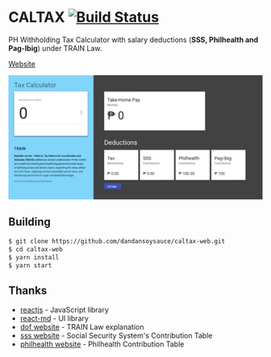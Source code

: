 # CALTAX [![Build Status](https://travis-ci.org/dandansoysauce/caltax-web.svg?branch=master)](https://travis-ci.org/dandansoysauce/caltax-web)
PH Withholding Tax Calculator with salary deductions (**SSS, Philhealth and Pag-Ibig**) under TRAIN Law.

[Website](https://caltax-web.surge.sh/)

![alt text](https://raw.githubusercontent.com/dandansoysauce/caltax-web/master/public/caltax.png "Logo Title Text 1")

## Building
```
$ git clone https://github.com/dandansoysauce/caltax-web.git
$ cd caltax-web
$ yarn install
$ yarn start
```

## Thanks
* [reactjs](https://github.com/facebook/react/) - JavaScript library
* [react-md](https://github.com/mlaursen/react-md) - UI library
* [dof website](http://www.dof.gov.ph) - TRAIN Law explanation
* [sss website](https://www.sss.gov.ph/) - Social Security System's Contribution Table
* [philhealth website](https://www.philhealth.gov.ph) - Philhealth Contribution Table